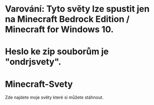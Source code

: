 # Varování: Tyto světy lze spustit jen na Minecraft Bedrock Edition / Minecraft for Windows 10.
# Heslo ke zip souborům je "ondrjsvety".
# Minecraft-Svety
Zde najdete moje světy které si můžete stáhnout.
